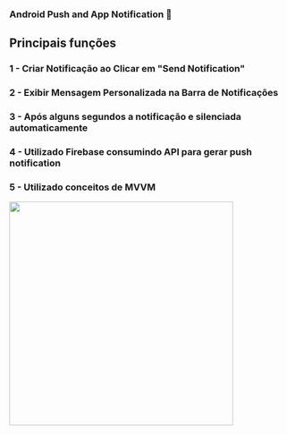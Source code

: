 ### Android Push and App Notification 🔢

## Principais funções

### 1 - Criar Notificação ao Clicar em "Send Notification"

### 2 - Exibir Mensagem Personalizada na Barra de Notificações

### 3 - Após alguns segundos a notificação e silenciada automaticamente

### 4 - Utilizado Firebase consumindo API para gerar push notification

### 5 - Utilizado conceitos de MVVM

<img src="images/[appnotification.gif](https://github.com/Pablo-Rodrigues-git/Push_Notification/blob/master/images/appnotification.gif)" width="400">